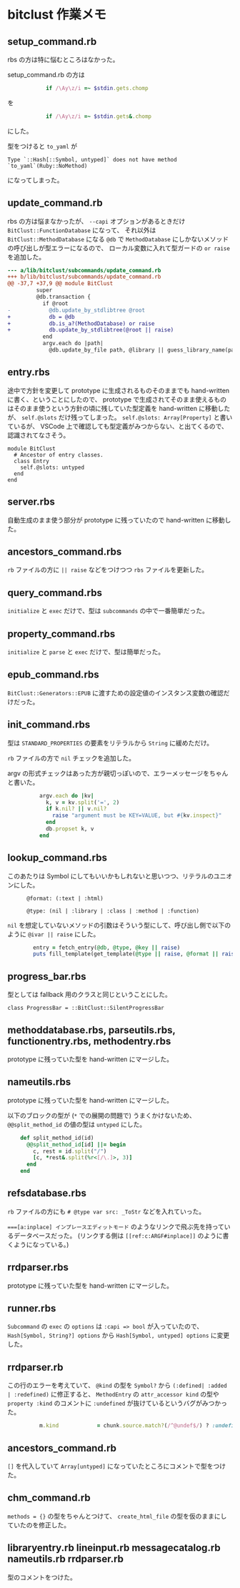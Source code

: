 # bitclust 作業メモ

## setup_command.rb

rbs の方は特に悩むところはなかった。

setup_command.rb の方は

```ruby
            if /\Ay\z/i =~ $stdin.gets.chomp
```

を

```ruby
            if /\Ay\z/i =~ $stdin.gets&.chomp
```

にした。

型をつけると `to_yaml` が

```text
Type `::Hash[::Symbol, untyped]` does not have method `to_yaml`(Ruby::NoMethod)
```

になってしまった。

## update_command.rb

rbs の方は悩まなかったが、
`--capi` オプションがあるときだけ `BitClust::FunctionDatabase` になって、
それ以外は `BitClust::MethodDatabase` になる `@db` で `MethodDatabase` にしかないメソッドの呼び出しが型エラーになるので、
ローカル変数に入れて型ガードの `or raise` を追加した。

```diff
--- a/lib/bitclust/subcommands/update_command.rb
+++ b/lib/bitclust/subcommands/update_command.rb
@@ -37,7 +37,9 @@ module BitClust
         super
         @db.transaction {
           if @root
-            @db.update_by_stdlibtree @root
+            db = @db
+            db.is_a?(MethodDatabase) or raise
+            db.update_by_stdlibtree(@root || raise)
           end
           argv.each do |path|
             @db.update_by_file path, @library || guess_library_name(path)
```

## entry.rbs

途中で方針を変更して prototype に生成されるものそのままでも hand-written に書く、ということにしたので、
prototype で生成されてそのまま使えるものはそのまま使うという方針の頃に残していた型定義を hand-written に移動したが、
`self.@slots` だけ残ってしまった。
`self.@slots: Array[Property]` と書いているが、 VSCode 上で確認しても型定義がみつからない、と出てくるので、
認識されてなさそう。

```rbs
module BitClust
  # Ancestor of entry classes.
  class Entry
    self.@slots: untyped
  end
end
```

## server.rbs

自動生成のまま使う部分が prototype に残っていたので hand-written に移動した。

## ancestors_command.rbs

`rb` ファイルの方に `|| raise` などをつけつつ `rbs` ファイルを更新した。

## query_command.rbs

`initialize` と `exec` だけで、型は `subcommands` の中で一番簡単だった。

## property_command.rbs

`initialize` と `parse` と `exec` だけで、型は簡単だった。

## epub_command.rbs

`BitClust::Generators::EPUB` に渡すための設定値のインスタンス変数の確認だけだった。

## init_command.rbs

型は `STANDARD_PROPERTIES` の要素をリテラルから `String` に緩めただけ。

`rb` ファイルの方で `nil` チェックを追加した。

argv の形式チェックはあった方が親切っぽいので、エラーメッセージをちゃんと書いた。

```ruby
          argv.each do |kv|
            k, v = kv.split('=', 2)
            if k.nil? || v.nil?
              raise "argument must be KEY=VALUE, but #{kv.inspect}"
            end
            db.propset k, v
          end
```

## lookup_command.rbs

このあたりは Symbol にしてもいいかもしれないと思いつつ、リテラルのユニオンにした。

```rbs
      @format: (:text | :html)

      @type: (nil | :library | :class | :method | :function)
```

`nil` を想定していないメソッドの引数はそういう型にして、呼び出し側で以下のように `@ivar || raise` にした。

```ruby
        entry = fetch_entry(@db, @type, @key || raise)
        puts fill_template(get_template(@type || raise, @format || raise), entry)
```

## progress_bar.rbs

型としては fallback 用のクラスと同じということにした。

```rbs
class ProgressBar = ::BitClust::SilentProgressBar
```

## methoddatabase.rbs, parseutils.rbs, functionentry.rbs, methodentry.rbs

prototype に残っていた型を hand-written にマージした。

## nameutils.rbs

prototype に残っていた型を hand-written にマージした。

以下のブロックの型が (`*` での展開の問題で) うまくかけないため、 `@@split_method_id` の値の型は `untyped` にした。

```ruby
    def split_method_id(id)
      @@split_method_id[id] ||= begin
        c, rest = id.split("/")
        [c, *rest&.split(%r<[/\.]>, 3)]
      end
    end
```

## refsdatabase.rbs

`rb` ファイルの方にも `# @type var src: _ToStr` などを入れていった。

`===[a:inplace] インプレースエディットモード` のようなリンクで飛ぶ先を持っているデータベースだった。
(リンクする側は `[[ref:c:ARGF#inplace]]` のように書くようになっている。)

## rrdparser.rbs

prototype に残っていた型を hand-written にマージした。

## runner.rbs

`Subcommand` の `exec` の `options` は `:capi => bool` が入っていたので、
`Hash[Symbol, String?] options` から `Hash[Symbol, untyped] options` に変更した。

## rrdparser.rb

この行のエラーを考えていて、 `@kind` の型を `Symbol?` から `(:defined| :added | :redefined)` に修正すると、
`MethodEntry` の `attr_accessor kind` の型や `property :kind` のコメントに `:undefined` が抜けているというバグがみつかった。

```ruby
          m.kind            = chunk.source.match?(/^@undef$/) ? :undefined : @kind
```

## ancestors_command.rb

`[]` を代入していて `Array[untyped]` になっていたところにコメントで型をつけた。

## chm_command.rb

`methods = {}` の型をちゃんとつけて、 `create_html_file` の型を仮のままにしていたのを修正した。

## libraryentry.rb lineinput.rb messagecatalog.rb nameutils.rb rrdparser.rb

型のコメントをつけた。

